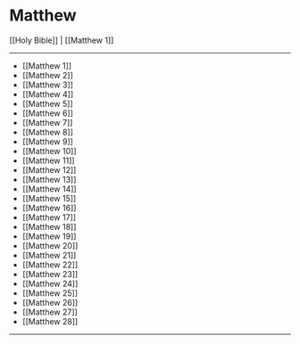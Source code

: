 # Matthew

[[Holy Bible]] | [[Matthew 1]]

---

- [[Matthew 1]]
- [[Matthew 2]]
- [[Matthew 3]]
- [[Matthew 4]]
- [[Matthew 5]]
- [[Matthew 6]]
- [[Matthew 7]]
- [[Matthew 8]]
- [[Matthew 9]]
- [[Matthew 10]]
- [[Matthew 11]]
- [[Matthew 12]]
- [[Matthew 13]]
- [[Matthew 14]]
- [[Matthew 15]]
- [[Matthew 16]]
- [[Matthew 17]]
- [[Matthew 18]]
- [[Matthew 19]]
- [[Matthew 20]]
- [[Matthew 21]]
- [[Matthew 22]]
- [[Matthew 23]]
- [[Matthew 24]]
- [[Matthew 25]]
- [[Matthew 26]]
- [[Matthew 27]]
- [[Matthew 28]]

---

